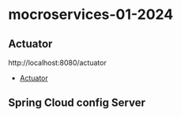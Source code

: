 # mocroservices-01-2024

## Actuator

http://localhost:8080/actuator
- [Actuator](<https://docs.spring.io/spring-boot/docs/current/reference/html/production-ready-features.html>)

## Spring Cloud config Server
